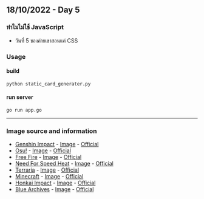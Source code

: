 ## 18/10/2022 - Day 5

### ทำไมไม่ใช้ JavaScript
- วันที่ 5 ของค่ายเขาสอนแค่ CSS

### Usage

#### build
```
python static_card_generater.py
```

#### run server
```
go run app.go
```

---

### Image source and information
- [Genshin Impact](https://th.wikipedia.org/wiki/%E0%B9%80%E0%B8%81%E0%B9%87%E0%B8%99%E0%B8%8A%E0%B8%B4%E0%B8%99%E0%B8%AD%E0%B8%B4%E0%B8%A1%E0%B9%81%E0%B8%9E%E0%B8%81%E0%B8%95%E0%B9%8C) - [Image](https://en.wikipedia.org/wiki/File:Genshin_Impact_logo.svg) - [Official](https://genshin.hoyoverse.com)
- [Osu!](https://th.wikipedia.org/wiki/%E0%B9%82%E0%B8%AD%E0%B8%AA%E0%B8%B8!) - [Image](https://commons.wikimedia.org/wiki/File:Osu!_Logo_2016.svg) - [Official](https://osu.ppy.sh)
- [Free Fire](https://th.wikipedia.org/wiki/%E0%B8%81%E0%B8%B2%E0%B8%A3%E0%B8%B5%E0%B8%99%E0%B8%B2%E0%B8%9F%E0%B8%A3%E0%B8%B5%E0%B9%84%E0%B8%9F%E0%B8%A3%E0%B9%8C) - [Image](https://th.wikipedia.org/wiki/%E0%B9%84%E0%B8%9F%E0%B8%A5%E0%B9%8C:Garena_Free_Fire_Logo.jpg) - [Official](https://ff.garena.com)
- [Need For Speed Heat](https://th.wikipedia.org/wiki/%E0%B8%99%E0%B8%B5%E0%B8%94%E0%B8%9F%E0%B8%AD%E0%B8%A3%E0%B9%8C%E0%B8%AA%E0%B8%9B%E0%B8%B5%E0%B8%94%E0%B8%AE%E0%B8%B5%E0%B8%95) - [Image](https://en.wikipedia.org/wiki/File:Cover_Art_of_Need_for_Speed_Heat.png) - [Official](https://www.ea.com/games/need-for-speed/need-for-speed-heat)
- [Terraria](https://th.wikipedia.org/wiki/%E0%B9%80%E0%B8%97%E0%B8%AD%E0%B8%A3%E0%B8%B2%E0%B9%80%E0%B8%A3%E0%B8%B5%E0%B8%A2) - [Image](https://en.wikipedia.org/wiki/File:TerrariaLogo2.png) - [Official](https://terraria.org/)
- [Minecraft](https://th.wikipedia.org/wiki/%E0%B9%84%E0%B8%A1%E0%B8%99%E0%B9%8C%E0%B8%84%E0%B8%A3%E0%B8%B2%E0%B8%9F%E0%B8%95%E0%B9%8C) - [Image](https://en.wikipedia.org/wiki/File:Minecraft_cover.png) - [Official](https://www.minecraft.net)
- [Honkai Impact](https://en.wikipedia.org/wiki/Honkai_Impact_3rd) - [Image](https://en.wikipedia.org/wiki/File:Honkai_Impact_3rd_logo.png) - [Official](https://honkaiimpact3.hoyoverse.com/global)
- [Blue Archives](https://th.wikipedia.org/wiki/%E0%B8%9A%E0%B8%A5%E0%B8%B9_%E0%B8%AD%E0%B8%B2%E0%B8%A3%E0%B9%8C%E0%B9%84%E0%B8%84%E0%B8%9F%E0%B9%8C) - [Image](https://en.wikipedia.org/wiki/File:Blue_Archives_cover.jpeg) - [Official](https://bluearchive.nexon.com/home)
